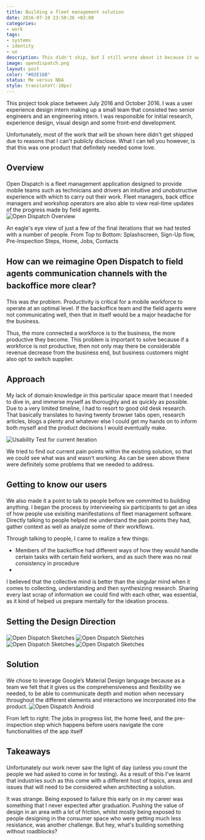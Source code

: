 ```yaml
---
title: Building a fleet management solution
date: 2016-07-10 23:50:26 +02:00
categories:
- work
tags:
- systems
- identity
- ux
description: This didn't ship, but I still wrote about it because it was the first time I was exposed to failure
image: opendispatch.png
layout: post
color: "#02E16B"
status: Me versus NDA
style: translateY(-10px)
---
```


<style>
	img {
		border: none;
	}

	h2 {
		line-height: 1.5;
	}
</style>

This project took place between July 2016 and October 2016. I was a user experience design intern making up a small team that consisted two senior engineers and an engineering intern. I was responsible for initial research, experience design, visual design and some front-end development. 

Unfortunately, most of the work that will be shown here didn't get shipped due to reasons that I can't publicly disclose. What I can tell you however, is that this was one product that definitely needed some love.

<h2>Overview</h2>
Open Dispatch is a fleet management application designed to provide mobile teams such as technicians and drivers an intuitive and unobstructive experience with which to carry out their work. Fleet managers, back office managers and workshop operators are also able to view real-time updates of the progress made by field agents.
<br>

<img src="../img/opendispatch_overview.png" alt="Open Dispatch Overview"> 

<p class="description">An eagle's eye view of just a few of the final iterations that we had tested with a number of people. From Top to Bottom: Splashscreen, Sign-Up flow, Pre-Inspection Steps, Home, Jobs, Contacts</p>

<h2>How can we reimagine Open Dispatch to field agents communication channels with the backoffice more clear?</h2>

This was <i>the</i> problem.  Productivity is critical for a mobile workforce to operate at an optimal level. If the backoffice team and the field agents were not communicating well, then that in itself would be a major headache for the business. 

Thus, the more connected a workforce is to the business, the more productive they become. This problem is important to solve because if a workforce is not productive, then not only may there be considerable revenue decrease from the business end, but business customers might also opt to switch supplier. 


<h2>Approach</h2>

My lack of domain knowledge in this particular space meant that I needed to dive in, and immerse myself as thoroughly and as quickly as possible. Due to a very limited timeline, I had to resort to good old desk research. That basically translates to having twenty browser tabs open, research articles, blogs a plenty and whatever else I could get my hands on to inform both myself and the product decisions I would eventually make.

<img src="../img/CurrentIteration.png" alt="Usability Test for current iteration">
<p class="description">We tried to find out current pain points within the existing solution, so that we could see what was and wasn't working. As can be seen above there were definitely some problems that we needed to address. </p>

<h2>Getting to know our users </h2>

We also made it a point to talk to people before we committed to building anything. I began the process by interviewing six participants to get an idea of how people use exisiting manifestations of fleet management software. Directly talking to people helped me understand the pain points they had, gather context as well as analyze some of their workflows.

Through talking to people, I came to realize a few things:
<ul>
	<li>Members of the backoffice had different ways of how they would handle certain tasks with certain field workers, and as such there was no real consistency in procedure</li>
	<li></li>
</ul>

I believed that the collective mind is better than the singular mind when it comes to collecting, understanding and then synthesizing research. Sharing every last scrap of information we could find with each other, was essential, as it kind of helped us prepare mentally for the ideation process.

<h2>Setting the Design Direction</h2>

<img src="../img/Opendispatch_1.png" alt="Open Dispatch Sketches">
<img src="../img/Opendispatch_2.png" alt="Open Dispatch Sketches">
<img src="../img/Opendispatch_3.png" alt="Open Dispatch Sketches">
<img src="../img/Opendispatch_4.png" alt="Open Dispatch Sketches">

<h2>Solution</h2>
We chose to leverage Google’s Material Design language because as a team we felt that it gives us the comprehensiveness and flexibility we needed, to be able to communicate depth and motion when necessary throughout the different elements and interactions we incorporated into the product. 

<img src="../img/OpenDispatch_Android.png" alt="Open Dispatch Android" style="border:none;">

<p class="description">From left to right: The jobs in progress list, the home feed, and the pre-inspection step which happens before users navigate the core functionalities of the app itself </p>

<h2>Takeaways</h2>

Unfortunately our work never saw the light of day (unless you count the people we had asked to come in for testing). As a result of this I've learnt that industries such as this come with a different host of topics, areas and issues that will need to be considered when architecting a solution.

It was strange. Being exposed to failure this early on in my career was something that I never expected after graduation. Pushing the value of design in an area with a lot of friction, whilst mostly being exposed to people designing in the consumer space who were getting much less resistance, was another challenge. But hey, what's building something without roadblocks?

<br>



